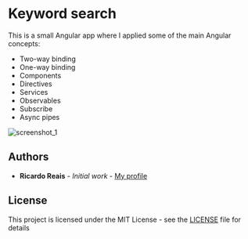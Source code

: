 # Keyword search

This is a small Angular app where I applied some of the main Angular concepts:
- Two-way binding
- One-way binding
- Components
- Directives
- Services
- Observables
- Subscribe
- Async pipes


![screenshot_1](https://i.imgur.com/2l2gPG4.png)

## Authors

* **Ricardo Reais** - *Initial work* - [My profile](https://github.com/ricardoreais)

## License

This project is licensed under the MIT License - see the [LICENSE](LICENSE) file for details
